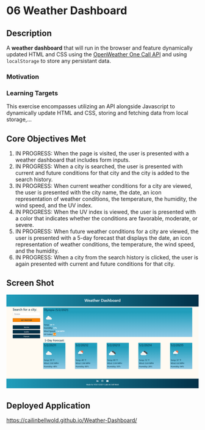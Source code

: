 # 06 Weather Dashboard

## Description

A **weather dashboard** that will run in the browser and feature dynamically updated HTML and CSS using the [OpenWeather One Call API](https://openweathermap.org/api/one-call-api) and using `localStorage` to store any persistant data.

### Motivation

### Learning Targets

This exercise encompasses utilizing an API alongside Javascript to dynamically update HTML and CSS, storing and fetching data from local storage,...

## Core Objectives Met

1. IN PROGRESS: When the page is visited, the user is presented with a weather dashboard that includes form inputs.
2. IN PROGRESS: When a city is searched, the user is presented with current and future conditions for that city and the city is added to the search history.
3. IN PROGRESS: When current weather conditions for a city are viewed, the user is presented with the city name, the date, an icon representation of weather conditions, the temperature, the humidity, the wind speed, and the UV index.
4. IN PROGRESS: When the UV index is viewed, the user is presented with a color that indicates whether the conditions are favorable, moderate, or severe.
5. IN PROGRESS: When future weather conditions for a city are viewed, the user is presented with a 5-day forecast that displays the date, an icon representation of weather conditions, the temperature, the wind speed, and the humidity.
6. IN PROGRESS: When a city from the search history is clicked, the user is again presented with current and future conditions for that city.

## Screen Shot

![My weather dashboard, including search field, display, and history.](./images/Weather-Dashboard-Screenshot01.png) 

## Deployed Application

https://cailinbellwold.github.io/Weather-Dashboard/
#
